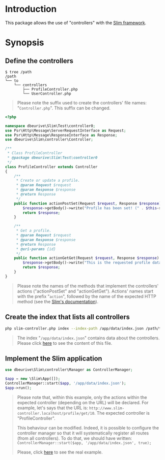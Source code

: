 # <a name="a0"></a>Introduction

This package allows the use of "controllers" with the [Slim framework](https://www.slimframework.com/).

# <a name="a1"></a>Synopsis

## <a name="a2"></a>Define the controllers

    $ tree /path
    /path
    └── to
        └── controllers
            ├── ProfileController.php
            └── UserController.php

> Please note the suffix used to create the controllers' file names: "`Controller.php`". This suffix can be changed.

```php
<?php

namespace dbeurive\Slim\Test\controller0;
use Psr\Http\Message\ServerRequestInterface as Request;
use Psr\Http\Message\ResponseInterface as Response;
use dbeurive\Slim\controller\Controller;

/**
 * Class ProfileController
 * @package dbeurive\Slim\Test\controller0
 */
class ProfileController extends Controller
{
    /**
     * Create or update a profile.
     * @param Request $request
     * @param Response $response
     * @return Response
     */
    public function actionPostSet(Request $request, Response $response) {
        $response->getBody()->write("Profile has been set! (" . $this->app->getContainer()[FLAG] . ')');
        return $response;
    }

    /**
     * Get a profile.
     * @param Request $request
     * @param Response $response
     * @return Response
     * @uri-params {id}
     */
    public function actionGetGet(Request $request, Response $response) {
        $response->getBody()->write("This is the requested profile data (" . $this->app->getContainer()[FLAG] . ')');
        return $response;
    }
}
```

> Please note the names of the methods that implement the controllers' actions ("actionPostSet" and "actionGetGet").
> Actions' names start with the prefix  "`action`", followed by the name of the expected HTTP method (see the [Slim's documentation](https://www.slimframework.com/docs/objects/router.html)).

## <a name="a3"></a>Create the index that lists all controllers

```bash
php slim-controller.php index --index-path /app/data/index.json /path/to/controllers/
```

> The index "`/app/data/index.json`" contains data about the controllers. Please click [here](doc/index.md) to see the content of this file.

## <a name="a4"></a>Implement the Slim application

```php
use dbeurive\Slim\controller\Manager as ControllerManager;

$app = new \Slim\App([]);
ControllerManager::start($app, '/app/data/index.json');
$app->run();
```

> Please note that, within this example, only the actions within the expected controller (depending on the URL) will be declared.
> For example, let's says that the URL is: `http://www.slim-controller.localhost/profile/get/10`.
> The expected controller is "ProfileController".
>
> This behaviour can be modified. Indeed, it is possible to configure the controller manager so that it will systematically register all routes (from all controllers).
> To do that, we should have written: `ControllerManager::start($app, '/app/data/index.json', true);`
>
> Please, click [here](tests/www/index.php) to see the real example.


